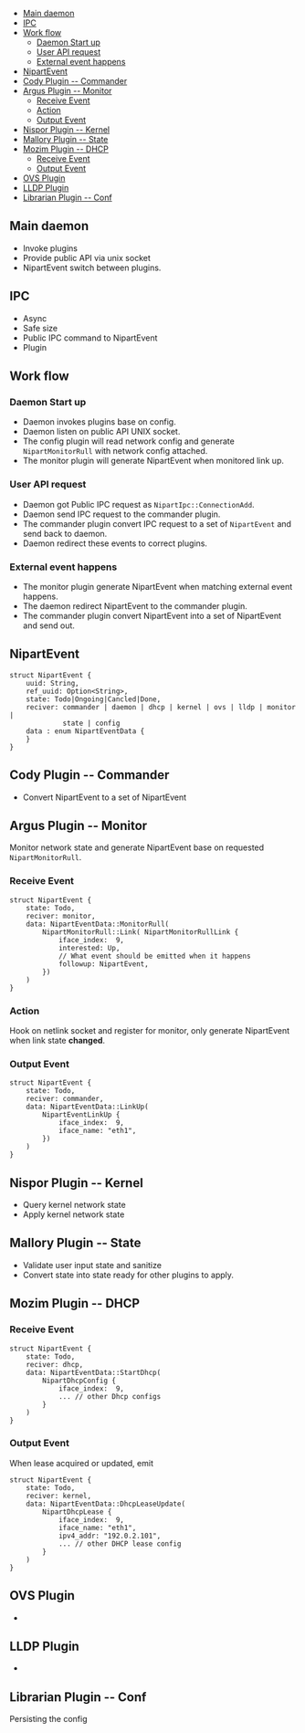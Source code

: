 <!-- vim-markdown-toc GFM -->

* [Main daemon](#main-daemon)
* [IPC](#ipc)
* [Work flow](#work-flow)
    * [Daemon Start up](#daemon-start-up)
    * [User API request](#user-api-request)
    * [External event happens](#external-event-happens)
* [NipartEvent](#nipartevent)
* [Cody Plugin -- Commander](#cody-plugin----commander)
* [Argus Plugin -- Monitor](#argus-plugin----monitor)
    * [Receive Event](#receive-event)
    * [Action](#action)
    * [Output Event](#output-event)
* [Nispor Plugin -- Kernel](#nispor-plugin----kernel)
* [Mallory Plugin -- State](#mallory-plugin----state)
* [Mozim Plugin -- DHCP](#mozim-plugin----dhcp)
    * [Receive Event](#receive-event-1)
    * [Output Event](#output-event-1)
* [OVS Plugin](#ovs-plugin)
* [LLDP Plugin](#lldp-plugin)
* [Librarian Plugin -- Conf](#librarian-plugin----conf)

<!-- vim-markdown-toc -->

## Main daemon

 * Invoke plugins
 * Provide public API via unix socket
 * NipartEvent switch between plugins.

## IPC

 * Async
 * Safe size
 * Public IPC command to NipartEvent
 * Plugin

## Work flow

### Daemon Start up

 * Daemon invokes plugins base on config.
 * Daemon listen on public API UNIX socket.
 * The config plugin will read network config and generate `NipartMonitorRull`
   with network config attached.
 * The monitor plugin will generate NipartEvent when monitored link up.

### User API request

 * Daemon got Public IPC request as `NipartIpc::ConnectionAdd`.
 * Daemon send IPC request to the commander plugin.
 * The commander plugin convert IPC request to a set of `NipartEvent` and
   send back to daemon.
 * Daemon redirect these events to correct plugins.

### External event happens

 * The monitor plugin generate NipartEvent when matching external event
   happens.
 * The daemon redirect NipartEvent to the commander plugin.
 * The commander plugin convert NipartEvent into a set of NipartEvent and
   send out.

## NipartEvent

```
struct NipartEvent {
    uuid: String,
    ref_uuid: Option<String>,
    state: Todo|Ongoing|Cancled|Done,
    reciver: commander | daemon | dhcp | kernel | ovs | lldp | monitor |
             state | config
    data : enum NipartEventData {
    }
}
```

## Cody Plugin -- Commander

 * Convert NipartEvent to a set of NipartEvent

## Argus Plugin -- Monitor

Monitor network state and generate NipartEvent base on requested
`NipartMonitorRull`.

### Receive Event

```
struct NipartEvent {
    state: Todo,
    reciver: monitor,
    data: NipartEventData::MonitorRull(
        NipartMonitorRull::Link( NipartMonitorRullLink {
            iface_index:  9,
            interested: Up,
            // What event should be emitted when it happens
            followup: NipartEvent,
        })
    )
}
```

### Action

Hook on netlink socket and register for monitor, only generate NipartEvent
when link state __changed__.

### Output Event

```
struct NipartEvent {
    state: Todo,
    reciver: commander,
    data: NipartEventData::LinkUp(
        NipartEventLinkUp {
            iface_index:  9,
            iface_name: "eth1",
        })
    )
}
```

## Nispor Plugin -- Kernel
 * Query kernel network state
 * Apply kernel network state

## Mallory Plugin -- State

 * Validate user input state and sanitize
 * Convert state into state ready for other plugins to apply.

## Mozim Plugin -- DHCP

### Receive Event

```
struct NipartEvent {
    state: Todo,
    reciver: dhcp,
    data: NipartEventData::StartDhcp(
        NipartDhcpConfig {
            iface_index:  9,
            ... // other Dhcp configs
        }
    )
}
```

### Output Event

When lease acquired or updated, emit

```
struct NipartEvent {
    state: Todo,
    reciver: kernel,
    data: NipartEventData::DhcpLeaseUpdate(
        NipartDhcpLease {
            iface_index:  9,
            iface_name: "eth1",
            ipv4_addr: "192.0.2.101",
            ... // other DHCP lease config
        }
    )
}
```

## OVS Plugin

 *

## LLDP Plugin

 *

## Librarian Plugin -- Conf

Persisting the config
